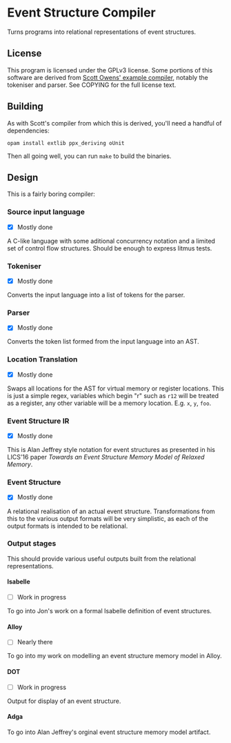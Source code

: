 Event Structure Compiler
========================

Turns programs into relational representations of event structures.

## License

This program is licensed under the GPLv3 license. Some portions of this software
are derived from [Scott Owens' example
compiler](https://github.com/SOwens/example-compiler), notably the tokeniser and
parser. See COPYING for the full license text.

## Building

As with Scott's compiler from which this is derived, you'll need a handful of
dependencies:

```
opam install extlib ppx_deriving oUnit
```

Then all going well, you can run `make` to build the binaries.

## Design

This is a fairly boring compiler:

### Source input language
- [x] Mostly done

A C-like language with some aditional concurrency notation and a limited set of
control flow structures. Should be enough to express litmus tests.

### Tokeniser
- [x] Mostly done

Converts the input language into a list of tokens for the parser.

### Parser
- [x] Mostly done

Converts the token list formed from the input language into an AST.

### Location Translation
- [x] Mostly done

Swaps all locations for the AST for virtual memory or register locations. This
is just a simple regex, variables which begin "r" such as `r12` will be treated
as a register, any other variable will be a memory location. E.g. `x`, `y`,
`foo`.

### Event Structure IR
- [x] Mostly done

This is Alan Jeffrey style notation for event structures as presented in his
LICS'16 paper *Towards an Event Structure Memory Model of Relaxed Memory*.

### Event Structure
- [x] Mostly done

A relational realisation of an actual event structure. Transformations from this
to the various output formats will be very simplistic, as each of the output
formats is intended to be relational.

### Output stages

This should provide various useful outputs built from the relational
representations.

#### Isabelle
- [ ] Work in progress

To go into Jon's work on a formal Isabelle definition of event structures.

#### Alloy
- [ ] Nearly there

To go into my work on modelling an event structure memory model in Alloy.

#### DOT
- [ ] Work in progress

Output for display of an event structure.

#### Adga
To go into Alan Jeffrey's orginal event structure memory model artifact.
